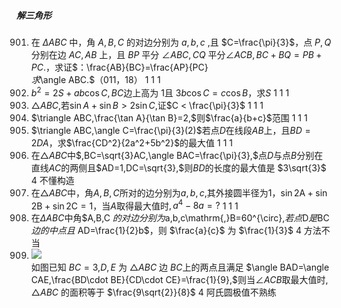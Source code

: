 ##### 解三角形
901. 在 $\Delta ABC$ 中，角 $A,B,C$ 的对边分别为 $a,b,c$ ,且 $C=\frac{\pi}{3}$，点 $P,Q$ 分别在边 $AC,AB$ 上，且 $BP$ 平分 $\angle ABC,CQ$ 平分$\angle ACB,BC+BQ=PB+PC.$，求证$：\frac{AB}{BC}=\frac{AP}{PC} <br> $求$\angle ABC.$（011，18）	1	1	1
902. $b^{2}=2S+ab\cos C,BC$边上高为 $1$且 $3b\cos C=c\cos B$，求$S$	1	1	1
903. $\triangle ABC,$若$\sin A+\sin B > 2\sin C,$证$C < \frac{\pi}{3}$	1	1	1
904. $\triangle ABC,\frac{\tan A}{\tan B}=2,$则$\frac{a}{b+c}$范围	1	1	1
905. $\triangle ABC,\angle C=\frac{\pi}{3}(2)$若点$D$在线段$AB$上，且$BD=2DA$，求$\frac{CD^2}{2a^2+5b^2}$的最大值	1	1	1
906. 在$\triangle ABC$中$,BC=\sqrt{3}AC,\angle BAC=\frac{\pi}{3},$点$D$与点$B$分别在直线$AC$的两侧且$AD=1,DC=\sqrt{3},$则$BD$的长度的最大值是	$3\sqrt{3}$	4	不懂构造
907. 在$\triangle ABC$中，角$A,B,C$所对的边分别为$a,b,c,$其外接圆半径为$1$，$\sin 2\mathrm{A}+\sin2\mathrm{B}+\sin2\mathrm{C}=1$，当$A$取得最大值时$,a^{4}-8a=?$	1	1	1
908. 在$\Delta ABC$中角$A,B,C $的对边分别为$a,b,c\mathrm{,}B=60^{\circ},$若点$D$是$BC$边的中点且$ AD=\frac{1}{2}b$，则 $\frac{a}{c}$ 为	$\frac{1}{3}$	4	方法不当
909. <img src="d5b3268d-9985-4a11-b8e6-c5269a67f690.png" > <br> 如图已知 $BC=3\mathrm{,}D,E$ 为 $\triangle ABC$ 边 $BC$上的两点且满足 $\angle BAD=\angle CAE,\frac{BD\cdot BE}{CD\cdot CE}=\frac{1}{9},$则当$\angle ACB$取最大值时$,\triangle ABC$ 的面积等于	$\frac{9\sqrt{2}}{8}$	4	阿氏圆极值不熟练